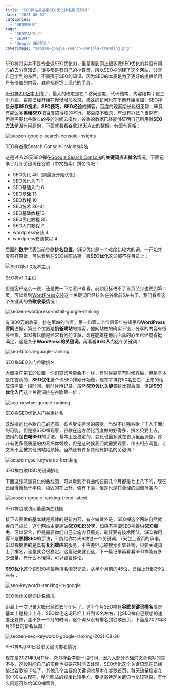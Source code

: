 ```yaml
---
title: "SEO禅站点谷歌SEO优化排名情况分析"
date: "2021-08-07"
categories: 
  - "SEO禅记录"
tags: 
  - "SEO网站优化"
  - "SEO禅"
  - "Google SEO优化"
coverImage: "seozen-google-search-console-trending.png"
---
```


SEO禅其实并不是专业做SEO优化的，但是看到网上很多做SEO优化的并没有用心的去分享知识，很多都是有自己的小算盘，所以SEO禅创建了这个网站，分享自己学到的东西，不局限于SEO的知识，因为SEO的本质是为了更好的提供给用户有价值的内容，其他都是锦上添花的手段。

[SEO禅2.0版本](https://www.seozen.top/seozen-new-version-v2.html)上线了，最大的改进是在：访问速度，代码结构，内容结构；这三个方面，百度已经开始在慢慢增加收录，蜘蛛的访问也在不断开始增加，SEO禅是**分享SEO技术**，**SEO技巧**，**SEO经验**的博客，百度的观察期长也很正常，毕竟有那么多**黑帽SEO**把百度搞得烦的不行，那[百度不收录](https://www.seozen.top/baidu-index-seo-bad.html)，有没有办法？当然有，但是需要比谷歌长的多的时间去操作，谷歌的数据已经能够证明自己所用得**SEO方法**是没有问题的，下面就看看谷歌28天点击的数据，有图有真相：

![seozen-google-search-console-insights](images/seozen-google-search-console-insights-1005x1024.png)

SEO禅谷歌Search Console Insights排名

这是过去28天SEO禅在[Google Search Console](https://www.seozen.top/google-search-console-seo.html)的**关键词点击排名**情况，下面记录了几个关键词在谷歌（中文搜索）排名情况：

- SEO优化 46（刚最近开始优化）
- SEO优化入门 1
- SEO基础入门 6
- SEO基础 13
- SEO教程 10
- SEO技术 30-31
- SEO基础教程13
- SEO优化教程 35
- SEO入门教程 7
- wordpress安装 4
- wordpress安装教程 4

后面的**数字**代表当前谷歌**排名位置**，SEO优化是一个难度比较大的词，一开始并没有打算做，可以看到在SEO禅网站第一版**SEO优化**这词都不在目录上：

![SEO禅v1.0版本主页](images/v1.0主页-1024x524.jpg)

SEO禅v1.0主页

但是客户这么一说，还是做一下给客户看看，前期目标进不了首页至少也要到第二页，可以看到[WordPress安装](https://www.seozen.top/wordpress-install-2021.html)这个关键词已经排名在谷歌前5左右了，我们看看这个关键词的**谷歌收录**情况：

![seozen-wordpress-install-google-ranking](images/seozen-wordpress-install-google-ranking-1024x975.png)

有1800万的收录，排在第四的位置，第一和第二个位置常年被知乎和**WordPress官网**占据，第三个位置是**奶爸建站**的博客，他网站做的确实不错，分享的内容有很多干货，SEO禅以前是经常看他的文章，现在能排在他后面真的心里已经觉得挺满足，这是关于**WordPress的关键词**，再看看**SEO入门**这个关键词：

![seo-tutorial-google-ranking](images/seo-tutorial-google-ranking-1024x1002.png)

SEO禅SEO入门谷歌排名

大概排在第五的位置，你们查询可能会不一样，有时候靠前有时候靠后，但是基本是在首页的，**SEO优化**这个词SEO禅刚开始做，现在才排在50名左右，上来的话应该需要一段时间，到时候再记录，虽然**SEO优化关键词**排比较后面，但是**SEO优化入门**这个关键词排在谷歌第一位：

![seo-newbie-google-ranking](images/seo-newbie-google-ranking-1024x852.png)

SEO禅SEO优化入门谷歌排名

既然排的比谷歌自己的还高，有点受宠若惊的感觉，当然不排除谷歌『千人千面』的可能，但是据SEO禅观察，谷歌在这方面比百度做的好得多，排名只要上去，使用的是**白帽SEO**的手法，基本上是稳定的，变化也最多就在首页里面调整，除非有更多高质量的内容把你替换，但是这时候我们就需要观察，作出相应调整，让文章不会被其他网站给顶掉。当然还有许多其他有排名的关键词：

![seozen-gsc-keywords-trending](images/seozen-gsc-keywords-trending-1024x512.png)

SEO禅谷歌GSC关键词排名

下面这张流量变化的曲线图，可以看到所有曲线在前几个月都是七上八下的，现在已经慢慢趋于平稳，稳固的在上升，偶有下落，但是也是在合理的回调范围内：

![seozen-google-ranking-trend-latest](images/seozen-google-ranking-trend-latest-1024x385.png)

SEO禅谷歌访问量最新曲线图

接下去要做的基本就是规律的更新内容，有空做做外链，SEO禅这个网站自然就会自己成长，这个网站主要是做**SEO知识分享**，如果有需要SEO禅提供**SEO服务**，可以留言，但是需要你们自己实施内容填充，最好要有技术团队，SEO禅用得不是**黑帽SEO**的手法，不能给你每天9块钱一个关键词，7天包上首页的承诺，SEO禅提供的是具有**复利效应**的服务，不需要担心被搜索引擎处罚，只要关键词上了排名，流量就会很稳定。这篇记录就到这，下一篇记录再看看SEO禅能有多少流量，有什么不懂得，可以留言评论。

**SEO优化**这个词SEO禅最新排名情况记录，从半个月前的46位，已经上升到26位左右：

![seo-keywords-ranking-in-google](images/seo-keywords-ranking-in-google-1024x806.png)

SEO优化关键词排名情况

距离上一次记录大概已经过去半个月了，这半个月SEO禅在**谷歌关键词排名**情况基本上是稳步上升，SEO优化这词已经上升到10名左右，比SEO禅自己预想的速度还要快，差不多一个月的时间，这个词从没有排名到谷歌首页，下面是2021年8月30日的排名截图：

![seozen-seo-keywords-google-ranking-2021-08-30](images/seozen-seo-keywords-google-ranking-2021-08-30-1024x640.png)

SEO禅8月30日谷歌关键词排名情况

现在是2021年9月11号，SEO禅会停更一段时间，因为大部分基础的文章也写的差不多，这段时间自己的项目也需要花时间去处理，SEO优化这个关键词现在已经排进谷歌前10名了，其他几个主要的关键词也基本在谷歌首页，每天流量稳定在60-90左右现在，整个网站的权重比较平均，要提高特定关键词也比较容易，有什么问题可以给SEO禅留言。
